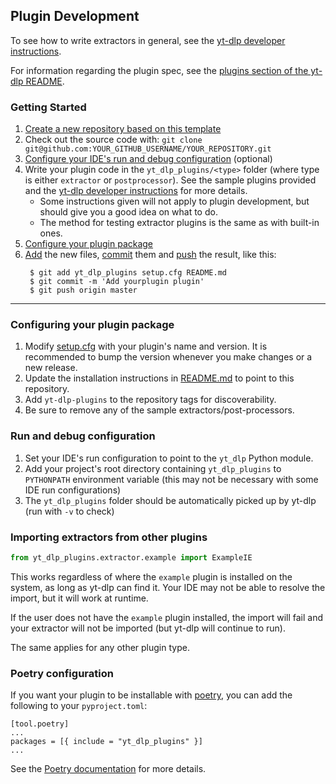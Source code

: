 ## Plugin Development

To see how to write extractors in general, see the [yt-dlp developer instructions](https://github.com/yt-dlp/yt-dlp/blob/master/CONTRIBUTING.md#developer-instructions).

For information regarding the plugin spec, see the [plugins section of the yt-dlp README](https://github.com/yt-dlp/yt-dlp#plugins).

### Getting Started

1. [Create a new repository based on this template](https://github.com/yt-dlp/yt-dlp-sample-plugins/generate)
2. Check out the source code with:
    `git clone git@github.com:YOUR_GITHUB_USERNAME/YOUR_REPOSITORY.git`
3. [Configure your IDE's run and debug configuration](#Run-and-debug-configuration) (optional)
4. Write your plugin code in the `yt_dlp_plugins/<type>` folder (where type is either `extractor` or `postprocessor`). See the sample plugins provided and the [yt-dlp developer instructions](https://github.com/yt-dlp/yt-dlp/blob/master/CONTRIBUTING.md#developer-instructions) for more details. 
    - Some instructions given will not apply to plugin development, but should give you a good idea on what to do. 
    - The method for testing extractor plugins is the same as with built-in ones.
5. [Configure your plugin package](#Configuring-your-plugin-package)
6. [Add](https://git-scm.com/docs/git-add) the new files, [commit](https://git-scm.com/docs/git-commit) them and [push](https://git-scm.com/docs/git-push) the result, like this:
    ```git
     $ git add yt_dlp_plugins setup.cfg README.md
     $ git commit -m 'Add yourplugin plugin'
     $ git push origin master
    ```

---

### Configuring your plugin package

1. Modify [setup.cfg](setup.cfg) with your plugin's name and version. It is recommended to bump the version whenever you make changes or a new release.
2. Update the installation instructions in [README.md](README.md) to point to this repository.
3. Add `yt-dlp-plugins` to the repository tags for discoverability.
4. Be sure to remove any of the sample extractors/post-processors.

### Run and debug configuration
1. Set your IDE's run configuration to point to the `yt_dlp` Python module.
2. Add your project's root directory containing `yt_dlp_plugins` to `PYTHONPATH` environment variable (this may not be necessary with some IDE run configurations)
3. The `yt_dlp_plugins` folder should be automatically picked up by yt-dlp (run with `-v` to check)

### Importing extractors from other plugins

```py
from yt_dlp_plugins.extractor.example import ExampleIE
```

This works regardless of where the `example` plugin is installed on the system, as long as yt-dlp can find it. 
Your IDE may not be able to resolve the import, but it will work at runtime.

If the user does not have the `example` plugin installed, the import will fail and your extractor will not be imported (but yt-dlp will continue to run). 

The same applies for any other plugin type.

### Poetry configuration

If you want your plugin to be installable with [poetry](https://python-poetry.org/), you can add the following to your `pyproject.toml`:

```
[tool.poetry]
...
packages = [{ include = "yt_dlp_plugins" }]
...
```

See the [Poetry documentation](https://python-poetry.org/docs/pyproject/#packages) for more details.
